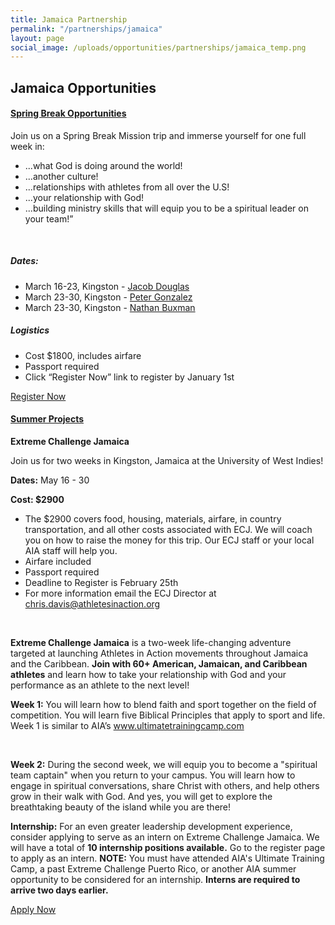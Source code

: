 ```yaml
---
title: Jamaica Partnership
permalink: "/partnerships/jamaica"
layout: page
social_image: /uploads/opportunities/partnerships/jamaica_temp.png
---
```


<h2 class="title text-center mb30">Jamaica <span class="light first-color">Opportunities</span></h2>

<div class="row">
<div class="col-sm-12">
<div class="panel-group" id="accordion" role="tablist" aria-multiselectable="true">
<div class="panel panel-default">
<div class="panel-heading" role="tab" id="c1phs1">
<h4 class="panel-title"><a data-toggle="collapse" data-parent="#accordion" href="#c1pbs1" aria-expanded="false" aria-controls="c1pbs1" class="collapsed">Spring Break Opportunities <span class="panel-icon"></span> </a></h4>
</div>
<div id="c1pbs1" class="panel-collapse in" role="tabpanel" aria-labelledby="c1phs1">
<div class="panel-body">
<div class="row">
<div class="col-sm-6">
<p style="text-align: left;">Join us on a Spring Break Mission trip and immerse yourself for one full week in:</p>
<ul class="list-style list-disc" style="text-align: left;">
<li>...what God is doing around the world!</li>
<li>...another culture!</li>
<li>...relationships with athletes from all over the U.S!</li>
<li>...your relationship with God!</li>
<li>...building ministry skills that will equip you to be a spiritual leader on your team!”</li>
</ul>
<p>&nbsp;</p>
<h5>Dates:</h5>
<ul>
<li>March 16-23, Kingston - <a href="mailto:jacob.douglas@athletesinaction.org">Jacob Douglas</a></li>
<li>March 23-30, Kingston - <a href="mailto:peter.gonzalez@athletesinaction.org">Peter Gonzalez</a></li>
<li>March 23-30, Kingston - <a href="mailto:nathan.buxman@athletesinaction.org">Nathan Buxman</a></li>
</ul>
</div>
<div class="col-sm-6">
<h5>Logistics</h5>
<ul>
<li>Cost $1800, includes airfare</li>
<li>Passport required</li>
<li>Click “Register Now” link to register by January 1st</li>
</ul>
<a class="btn btn-custom mt20" href="https://my.athletesinaction.org/public/forms/spring-break.aspx">Register Now</a>
</div>
</div>
</div>
</div>
</div>
</div>
<div class="row">
<div class="col-sm-12">
<div class="panel-group" id="accordion" role="tablist" aria-multiselectable="true">
<div class="panel panel-default">
<div class="panel-heading" role="tab" id="c1phs2">
<h4 class="panel-title"><a data-toggle="collapse" data-parent="#accordion" href="#c1pbs1" aria-expanded="false" aria-controls="c1pbs2" class="collapsed">Summer Projects <span class="panel-icon"></span> </a></h4>
</div>
<div id="c1pbs2" class="panel-collapse in" role="tabpanel" aria-labelledby="c1phs2">
<div class="panel-body">
<p style="font-weight: bold; ">Extreme Challenge Jamaica</p>

<p>Join us for two weeks in Kingston, Jamaica at the University of West Indies!</p>

<p><span style="font-weight: bold">Dates:</span> May 16 - 30</p>
<p><span style="font-weight: bold">Cost: $2900</span></p>
<ul>
<li>The $2900 covers food, housing, materials, airfare, in country transportation, and all other costs associated with ECJ.  We will coach you on how to raise the money for this trip.  Our ECJ staff or your local AIA staff will help you. </li>
<li>Airfare included</li>
<li>Passport required</li>
<li>Deadline to Register is February 25th</li>
<li>For more information email the ECJ Director at <a href="mailto:chris.davis@athletesinaction.org">chris.davis@athletesinaction.org</a></li>
</ul>
<br />
<p><span style="font-weight: bold">​Extreme Challenge Jamaica</span> is a two-week life-changing adventure targeted at launching Athletes in Action movements throughout Jamaica and the Caribbean.  <span style="font-weight: bold">Join with 60+ American, Jamaican, and Caribbean athletes</span> and learn how to take your relationship with God and your performance as an athlete to the next level! </p>

<p><span style="font-weight: bold">Week 1:</span> You will learn how to blend faith and sport together on the field of competition. You will learn five Biblical Principles that apply to sport and life. Week 1 is similar to AIA’s <a href="http://www.ultimatetrainingcamp.com">www.ultimatetrainingcamp.com</a> </p>
​
<p><span style="font-weight: bold">Week 2:</span>  During the second week, we will equip you to become a "spiritual team captain" when you return to your campus.  You will learn how to engage in spiritual conversations, share Christ with others, and help others grow in their walk with God. And yes, you will get to explore the breathtaking beauty of the island while you are there!</p>

<p><span style="font-weight: bold">Internship:</span> For an even greater leadership development experience, consider applying to serve as an intern on Extreme Challenge Jamaica.  We will have a total of <span style="font-weight: bold">10 internship positions available.</span>  Go to the register page to apply as an intern. <span style="font-weight: bold">NOTE:</span> You must have attended AIA's Ultimate Training Camp, a past Extreme Challenge Puerto Rico, or another AIA summer opportunity to be considered for an internship. <span style="font-weight: bold; text-decoration:italics;">Interns are required to arrive two days earlier.</span></p>

<a class="btn btn-custom mt20" href="https://my.athletesinaction.org/Applications/Tour/Extreme-Challenge-Jamaica/default.aspx">Apply Now</a>

